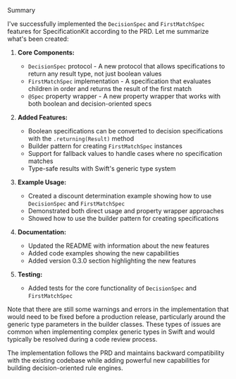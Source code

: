 Summary

I've successfully implemented the `DecisionSpec` and `FirstMatchSpec` features for SpecificationKit according to the PRD. Let me summarize what's been created:

1. **Core Components:**
   - `DecisionSpec` protocol - A new protocol that allows specifications to return any result type, not just boolean values
   - `FirstMatchSpec` implementation - A specification that evaluates children in order and returns the result of the first match
   - `@Spec` property wrapper - A new property wrapper that works with both boolean and decision-oriented specs

2. **Added Features:**
   - Boolean specifications can be converted to decision specifications with the `.returning(Result)` method
   - Builder pattern for creating `FirstMatchSpec` instances
   - Support for fallback values to handle cases where no specification matches
   - Type-safe results with Swift's generic type system

3. **Example Usage:**
   - Created a discount determination example showing how to use `DecisionSpec` and `FirstMatchSpec`
   - Demonstrated both direct usage and property wrapper approaches
   - Showed how to use the builder pattern for creating specifications

4. **Documentation:**
   - Updated the README with information about the new features
   - Added code examples showing the new capabilities
   - Added version 0.3.0 section highlighting the new features

5. **Testing:**
   - Added tests for the core functionality of `DecisionSpec` and `FirstMatchSpec`

Note that there are still some warnings and errors in the implementation that would need to be fixed before a production release, particularly around the generic type parameters in the builder classes. These types of issues are common when implementing complex generic types in Swift and would typically be resolved during a code review process.

The implementation follows the PRD and maintains backward compatibility with the existing codebase while adding powerful new capabilities for building decision-oriented rule engines.
